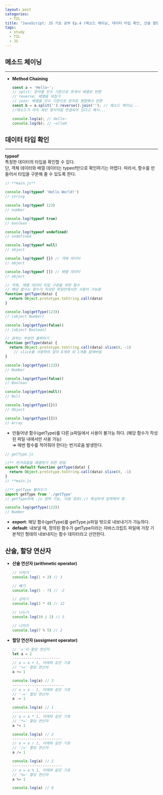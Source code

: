 ```yaml
---
layout: post
categories:
  - TIL
title: "JavaScript: JS 기초 공부 Ep.4 (메소드 체이닝, 데이터 타입 확인, 산술 할당 연산자) "
tags:
  - study
  - TIL
  - JS
---
```

## __메소드 체이닝__
---
- **Method Chaining**
  ```js
  const a = 'Hello~';
  // split: 문자를 인수 기준으로 쪼개서 배열로 반환
  // reverse: 배열을 뒤집기
  // join: 배열을 인수 기준으로 문자로 병합해서 반환
  const b = a.split('').reverse().join(''); // 메소드 체이닝...
  //메소드가 마치 체인 형식처럼 연결되어 있다고 해서...
  
  console.log(a); // Hello~
  console.log(b); // ~olleH
  ```

## __데이터 타입 확인__
---
**typeof**  
특정한 데이터의 타입을 확인할 수 있다.  
단, 객체 데이터와 배열 데이터는 typeof만으로 확인하기는 어렵다. 따라서, 함수를 만들어서 타입을 구분해 줄 수 있도록 한다.
```js
// **main.js** 

console.log(typeof 'Hello World!')
// string

console.log(typeof 123)
// number

console.log(typeof true)
// boolean

console.log(typeof undefined)
// undefined

console.log(typeof null)
// object

console.log(typeof {}) // 객체 데이터
// object

console.log(typeof []) // 배열 데이터
// object

// 객체, 배열 데이터 타입 구분을 위한 함수
// 해당 함수는 함수가 작성된 파일안에서만 사용이 가능함
function getType(data) {
  return Object.prototype.toString.call(data)
}

console.log(getType(123))
// [object Number]

console.log(getType(false))
// [object Boolean]

// 원하는 부분만 출력하기
function getType(data) {
  return Object.prototype.toString.call(data).slice(8, -1)
	// slice를 사용하여 앞의 8개와 뒤 1개를 없애버림
}

console.log(getType(123))
// Number

console.log(getType(false))
// Boolean

console.log(getType(null))
// Null

console.log(getType({}))
// Object

console.log(getType([]))
// Array
```

- 만들어낸 함수(getType)를 다른 js파일에서 사용이 불가능 하다.
(해당 함수가 작성된 파일 내에서만 사용 가능)  
⇒ 매번 함수를 적어줘야 한다는 번거로움 발생한다.

```js
// getType.js

//** 번거로움을 해결하기 위한 방법
export default function getType(data) {
  return Object.prototype.toString.call(data).slice(8, -1)
}
// **main.js

//** getType 불러오기
import getType from './getType' 
// getType뒤에 .js 생략 가능, 이동 경로(./) 확실하게 입력해야 함.

console.log(getType(123))
// Number
```
- **export**: 해당 함수(getType)를 getType.js파일 밖으로 내보내기가 가능하다.
- **default**: 내보낼 때, 정의된 함수가 getType이라는 자바스크립트 파일에 가장 기본적인 형태의 내보내지는 함수 데이터라고 선언한다.

## __산술, 할당 연산자__
- **산술 연산자 (arithmetic operator)**
  ```js
  // 더하기
  console.log(1 + 2) // 3
  
  // 빼기
  console.log(5 - 7) // -2
  
  // 곱하기
  console.log(3 * 4) // 12
  
  // 나누기
  console.log(10 / 2) // 5
  
  // 나머지
  console.log(7 % 5) // 2
  ```
- **할당 연산자 (assigment operator)**
  ```js
  // '='이 할당 연산자
  let a = 2
  ----------------------
  // a = a + 1, 아래와 같은 기호
  // '+=' 할당 연산자
  a += 1
  
  console.log(a) // 3
  ------------------------
  // a = a - 1, 아래와 같은 기호
  // '-=' 할당 연산자
  a -= 1
  
  console.log(a) // 1
  -----------------------
  // a = a * 1, 아래와 같은 기호
  // '*=' 할당 연산자
  a *= 1
  
  console.log(a) // 2
  -----------------------
  // a = a / 1, 아래와 같은 기호
  // '/=' 할당 연산자
  a /= 1
  
  console.log(a) // 2
  -----------------------
  // a = a % 1, 아래와 같은 기호
  // '%=' 할당 연산자
  a %= 1
  
  console.log(a) // 0
  ```